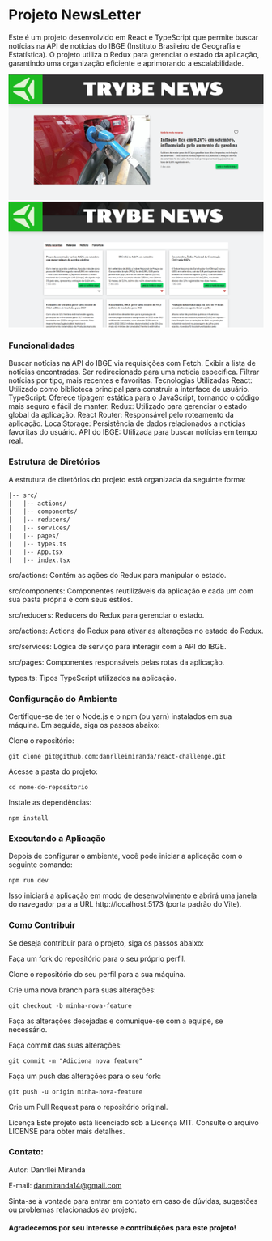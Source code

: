 # Projeto NewsLetter 

Este é um projeto desenvolvido em React e TypeScript que permite buscar notícias na API de notícias do IBGE (Instituto Brasileiro de Geografia e Estatística). O projeto utiliza o Redux para gerenciar o estado da aplicação, garantindo uma organização eficiente e aprimorando a escalabilidade.

![prints da aplicação](./src/assets/heroPrint.png)
![prints da aplicação](./src/assets/newsPrint.png)


### Funcionalidades
Buscar notícias na API do IBGE via requisições com Fetch.
Exibir a lista de notícias encontradas.
Ser redirecionado para uma notícia específica.
Filtrar notícias por tipo, mais recentes e favoritas.
Tecnologias Utilizadas
React: Utilizado como biblioteca principal para construir a interface de usuário.
TypeScript: Oferece tipagem estática para o JavaScript, tornando o código mais seguro e fácil de manter.
Redux: Utilizado para gerenciar o estado global da aplicação.
React Router: Responsável pelo roteamento da aplicação.
LocalStorage: Persistência de dados relacionados a notícias favoritas do usuário.
API do IBGE: Utilizada para buscar notícias em tempo real.

### Estrutura de Diretórios
A estrutura de diretórios do projeto está organizada da seguinte forma:

```
|-- src/
|   |-- actions/
|   |-- components/
|   |-- reducers/
|   |-- services/
|   |-- pages/
|   |-- types.ts
|   |-- App.tsx
|   |-- index.tsx
```
src/actions: Contém as ações do Redux para manipular o estado.

src/components: Componentes reutilizáveis da aplicação e cada um com sua pasta própria e com seus estilos.

src/reducers: Reducers do Redux para gerenciar o estado.

src/actions: Actions do Redux para ativar as alterações no estado do Redux.

src/services: Lógica de serviço para interagir com a API do IBGE.

src/pages: Componentes responsáveis pelas rotas da aplicação.

types.ts: Tipos TypeScript utilizados na aplicação.

### Configuração do Ambiente

Certifique-se de ter o Node.js e o npm (ou yarn) instalados em sua máquina. Em seguida, siga os passos abaixo:

Clone o repositório:

```
git clone git@github.com:danrlleimiranda/react-challenge.git
```
Acesse a pasta do projeto:

```
cd nome-do-repositorio
```
Instale as dependências:

```
npm install
```
### Executando a Aplicação
Depois de configurar o ambiente, você pode iniciar a aplicação com o seguinte comando:


```
npm run dev
```
Isso iniciará a aplicação em modo de desenvolvimento e abrirá uma janela do navegador para a URL http://localhost:5173 (porta padrão do Vite).

### Como Contribuir
Se deseja contribuir para o projeto, siga os passos abaixo:

Faça um fork do repositório para o seu próprio perfil.

Clone o repositório do seu perfil para a sua máquina.

Crie uma nova branch para suas alterações:

```
git checkout -b minha-nova-feature
```
Faça as alterações desejadas e comunique-se com a equipe, se necessário.

Faça commit das suas alterações:

```
git commit -m "Adiciona nova feature"
```
Faça um push das alterações para o seu fork:

```
git push -u origin minha-nova-feature
```
Crie um Pull Request para o repositório original.

Licença
Este projeto está licenciado sob a Licença MIT. Consulte o arquivo LICENSE para obter mais detalhes.

### Contato:

Autor: Danrllei Miranda

E-mail: danmiranda14@gmail.com

Sinta-se à vontade para entrar em contato em caso de dúvidas, sugestões ou problemas relacionados ao projeto.


#### Agradecemos por seu interesse e contribuições para este projeto!
